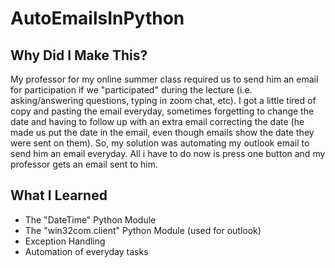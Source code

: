 # AutoEmailsInPython

## Why Did I Make This?
My professor for my online summer class required us to send him an email for participation if we "participated" during the lecture (i.e. asking/answering questions, typing in zoom chat, etc). I got a little tired of copy and pasting the email everyday, sometimes forgetting to change the date and having to follow up with an extra email correcting the date (he made us put the date in the email, even though emails show the date they were sent on them). So, my solution was automating my outlook email to send him an email everyday. All i have to do now is press one button and my professor gets an email sent to him.

## What I Learned
* The "DateTime" Python Module
* The "win32com.client" Python Module (used for outlook)
* Exception Handling
* Automation of everyday tasks
